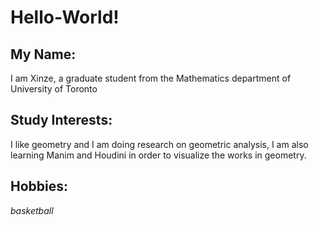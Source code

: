 # Hello-World!
## My Name:
I am Xinze, a graduate student from the Mathematics department of University of Toronto
## Study Interests:
I like geometry and I am doing research on geometric analysis, I am also learning Manim and Houdini in order to visualize the works in geometry.
## Hobbies:
*basketball*
